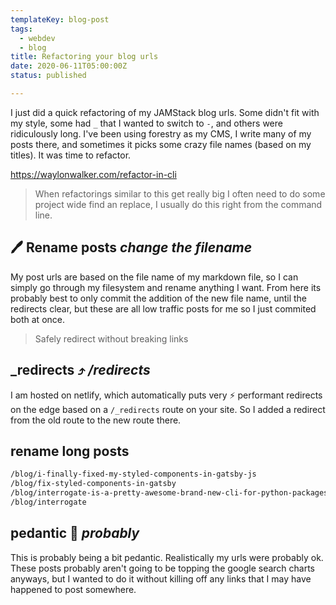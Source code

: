 ```yaml
---
templateKey: blog-post
tags: 
  - webdev
  - blog
title: Refactoring your blog urls
date: 2020-06-11T05:00:00Z
status: published

---
```


I just did a quick refactoring of my JAMStack blog urls.  Some didn't fit with
my style, some had `_` that I wanted to switch to `-`, and others were
ridiculously long.  I've been using forestry as my CMS, I write many of my
posts there, and sometimes it picks some crazy file names (based on my titles).
It was time to refactor.


https://waylonwalker.com/refactor-in-cli

> When refactorings similar to this get really big I often need to do some
> project wide find an replace, I usually do this right from the command line.

## 🖊 Rename posts _change the filename_

My post urls are based on the file name of my markdown file, so I can simply go
through my filesystem and rename anything I want.  From here its probably best
to only commit the addition of the new file name, until the redirects clear,
but these are all low traffic posts for me so I just commited both at once.

> Safely redirect without breaking links

## _redirects ⤴ _/redirects_

I am hosted on netlify, which automatically puts very ⚡ performant redirects
on the edge based on a `/_redirects` route on your site.  So I added a redirect
from the old route to the new route there.

## rename long posts

``` bash 
/blog/i-finally-fixed-my-styled-components-in-gatsby-js
/blog/fix-styled-components-in-gatsby
/blog/interrogate-is-a-pretty-awesome-brand-new-cli-for-python-packages
/blog/interrogate
```

## pedantic 🤔 _probably_

This is probably being a bit pedantic.  Realistically my urls were probably ok.
These posts probably aren't going to be topping the google search charts
anyways, but I wanted to do it without killing off any links that I may have
happened to post somewhere.


